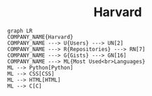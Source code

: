 <h1 align="center">Harvard</h1>

```mermaid
graph LR
COMPANY_NAME{Harvard}
COMPANY_NAME ---> U{Users} ---> UN[2]
COMPANY_NAME ---> R{Repositories} ---> RN[7]
COMPANY_NAME ---> G{Gists} ---> GN[16]
COMPANY_NAME ---> ML{Most Used<br>Languages}
ML --> Python[Python]
ML --> CSS[CSS]
ML --> HTML[HTML]
ML --> C[C]
```
